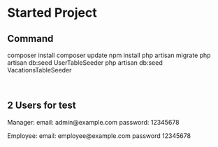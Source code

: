 <h1> Started Project</h1>

<h2>Command</h2>
<p>
composer install
composer update
npm install
php artisan migrate
php artisan db:seed UserTableSeeder
php artisan db:seed VacationsTableSeeder
</p>
<br>
<h2>2 Users for test</h2>

<p>Manager: 
email: admin@example.com
password: 12345678</p>

<p>Employee: 
email: employee@example.com
password 12345678</p>

